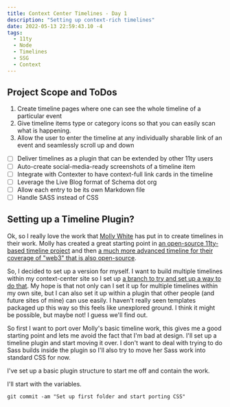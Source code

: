 ```yaml
---
title: Context Center Timelines - Day 1
description: "Setting up context-rich timelines"
date: 2022-05-13 22:59:43.10 -4
tags:
  - 11ty
  - Node
  - Timelines
  - SSG
  - Context
---
```


## Project Scope and ToDos

1. Create timeline pages where one can see the whole timeline of a particular event
2. Give timeline items type or category icons so that you can easily scan what is happening.
3. Allow the user to enter the timeline at any individually sharable link of an event and seamlessly scroll up and down

- [ ] Deliver timelines as a plugin that can be extended by other 11ty users
- [ ] Auto-create social-media-ready screenshots of a timeline item
- [ ] Integrate with Contexter to have context-full link cards in the timeline
- [ ] Leverage the Live Blog format of Schema dot org
- [ ] Allow each entry to be its own Markdown file
- [ ] Handle SASS instead of CSS

## Setting up a Timeline Plugin?

Ok, so I really love the work that [Molly White](http://www.mollywhite.net) has put in to create timelines in their work. Molly has created a great starting point in [an open-source 11ty-based timeline project](https://github.com/molly/static-timeline-generator) and then [a much more advanced timeline for their coverage of "web3" that is also open-source](https://github.com/molly/web3-is-going-great).

So, I decided to set up a version for myself. I want to build multiple timelines within my context-center site so I set up [a branch to try and set up a way to do that](https://github.com/AramZS/context-center/tree/timeline). My hope is that not only can I set it up for multiple timelines within my own site, but I can also set it up within a plugin that other people (and future sites of mine) can use easily. I haven't really seen templates packaged up this way so this feels like unexplored ground. I think it might be possible, but maybe not! I guess we'll find out.

So first I want to port over Molly's basic timeline work, this gives me a good starting point and lets me avoid the fact that I'm bad at design. I'll set up a timeline plugin and start moving it over. I don't want to deal with trying to do Sass builds inside the plugin so I'll also try to move her Sass work into standard CSS for now.

I've set up a basic plugin structure to start me off and contain the work.

I'll start with the variables.

`git commit -am "Set up first folder and start porting CSS"`
